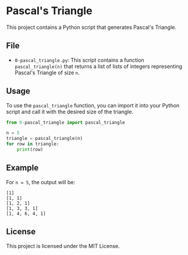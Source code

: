 # Pascal's Triangle

This project contains a Python script that generates Pascal's Triangle.

## File

- `0-pascal_triangle.py`: This script contains a function `pascal_triangle(n)` that returns a list of lists of integers representing Pascal's Triangle of size `n`.

## Usage

To use the `pascal_triangle` function, you can import it into your Python script and call it with the desired size of the triangle.

```python
from 0-pascal_triangle import pascal_triangle

n = 5
triangle = pascal_triangle(n)
for row in triangle:
    print(row)
```

## Example

For `n = 5`, the output will be:

```  none
[1]
[1, 1]
[1, 2, 1]
[1, 3, 3, 1]
[1, 4, 6, 4, 1]
```

## License

This project is licensed under the MIT License.

